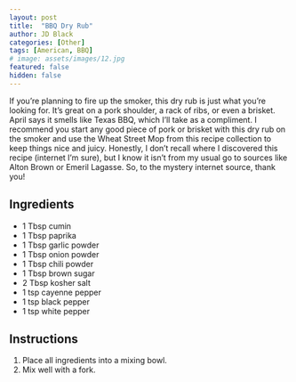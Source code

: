```yaml
---
layout: post
title:  "BBQ Dry Rub"
author: JD Black
categories: [Other]
tags: [American, BBQ]
# image: assets/images/12.jpg
featured: false
hidden: false
---
```


If you’re planning to fire up the smoker, this dry rub is just what you’re looking for.  It’s great on a pork shoulder, a rack of ribs, or even a brisket.  April says it smells like Texas BBQ, which I’ll take as a compliment.  I recommend you start any good piece of pork or brisket with this dry rub on the smoker and use the Wheat Street Mop from this recipe collection to keep things nice and juicy.  Honestly, I don’t recall where I discovered this recipe (internet I’m sure), but I know it isn’t from my usual go to sources like Alton Brown or Emeril Lagasse.  So, to the mystery internet source, thank you!

## Ingredients
- 1 Tbsp cumin
- 1 Tbsp paprika
- 1 Tbsp garlic powder
- 1 Tbsp onion powder
- 1 Tbsp chili powder
- 1 Tbsp brown sugar
- 2 Tbsp kosher salt
- 1 tsp cayenne pepper
- 1 tsp black pepper
- 1 tsp white pepper

## Instructions
1. Place all ingredients into a mixing bowl.
1. Mix well with a fork.
